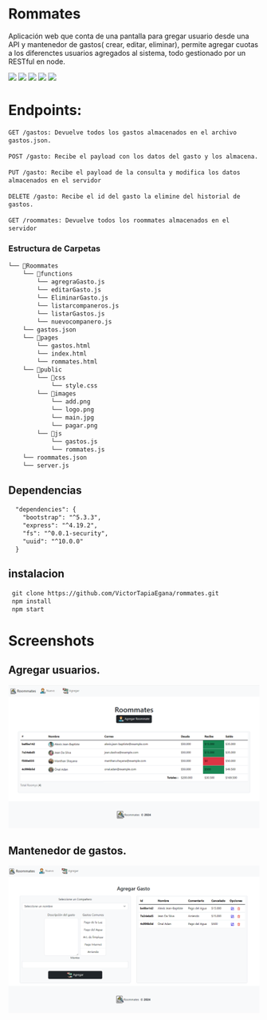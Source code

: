 
# Rommates

 Aplicación web que conta de una pantalla para gregar usuario desde una API  y mantenedor  de gastos( crear, editar, eliminar), permite agregar cuotas a los diferenctes usuarios agregados al sistema, todo gestionado por un  RESTful en node. 



![](https://img.shields.io/badge/Node.js-5FA04E.svg?style=for-the-badge&logo=nodedotjs&logoColor=white) ![](https://img.shields.io/badge/Express-000000.svg?style=for-the-badge&logo=Express&logoColor=white) ![](https://img.shields.io/badge/Bootstrap-7952B3.svg?style=for-the-badge&logo=Bootstrap&logoColor=white) ![](https://img.shields.io/badge/JavaScript-F7DF1E.svg?style=for-the-badge&logo=JavaScript&logoColor=black) ![](https://img.shields.io/badge/JSON-000000.svg?style=for-the-badge&logo=JSON&logoColor=white)

# Endpoints:
```
GET /gastos: Devuelve todos los gastos almacenados en el archivo
gastos.json.

POST /gasto: Recibe el payload con los datos del gasto y los almacena.

PUT /gasto: Recibe el payload de la consulta y modifica los datos
almacenados en el servidor

DELETE /gasto: Recibe el id del gasto la elimine del historial de gastos.

GET /roommates: Devuelve todos los roommates almacenados en el servidor

```

### Estructura de Carpetas
```
└── 📁Roommates    
    └── 📁functions
        └── agregraGasto.js
        └── editarGasto.js
        └── EliminarGasto.js
        └── listarcompaneros.js
        └── listarGastos.js
        └── nuevocompanero.js
    └── gastos.json    
    └── 📁pages
        └── gastos.html
        └── index.html
        └── rommates.html
    └── 📁public
        └── 📁css
            └── style.css
        └── 📁images
            └── add.png
            └── logo.png
            └── main.jpg
            └── pagar.png
        └── 📁js
            └── gastos.js
            └── rommates.js    
    └── roommates.json
    └── server.js
```


## Dependencias
```
  "dependencies": {
    "bootstrap": "^5.3.3",
    "express": "^4.19.2",
    "fs": "^0.0.1-security",
    "uuid": "^10.0.0"
  }
```

## instalacion

```
 git clone https://github.com/VictorTapiaEgana/rommates.git
 npm install
 npm start
```
# Screenshots
## Agregar usuarios.
![](https://raw.githubusercontent.com/VictorTapiaEgana/rommates/master/github/main.png)

## Mantenedor de gastos.
![](https://raw.githubusercontent.com/VictorTapiaEgana/rommates/master/github/agregar.png)


